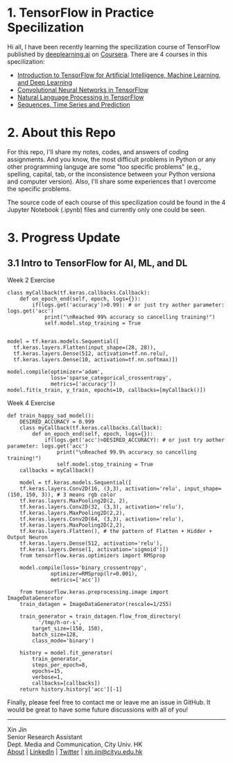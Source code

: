 # 1. TensorFlow in Practice Specilization

Hi all, I have been recently learning the specilization course of TensorFlow published by [deeplearning.ai](https://www.deeplearning.ai/) on [Coursera](https://www.coursera.org/). There are 4 courses in this specilization:
- [Introduction to TensorFlow for Artificial Intelligence, Machine Learning, and Deep Learning](https://www.coursera.org/learn/introduction-tensorflow/home/welcome)
- [Convolutional Neural Networks in TensorFlow](https://www.coursera.org/learn/convolutional-neural-networks-tensorflow/home/welcome)
- [Natural Language Processing in TensorFlow](https://www.coursera.org/learn/natural-language-processing-tensorflow/home/welcome)
- [Sequences, Time Series and Prediction](https://www.coursera.org/learn/tensorflow-sequences-time-series-and-prediction/home/welcome)

# 2. About this Repo
For this repo, I'll share my notes, codes, and answers of coding assignments. And you know, the most difficult problems in Python or any other programming languge are some "too specific problems" (e.g., spelling, capital, tab, or the inconsistence between your Python versiona and computer version). Also, I'll share some experiences that I overcome the specific problems.

The source code of each course of this specilization could be found in the 4 Jupyter Notebook (.ipynb) files and currently only one could be seen.

# 3. Progress Update
## 3.1 Intro to TensorFlow for AI, ML, and DL
Week 2 Exercise
```
class myCallback(tf.keras.callbacks.Callback):
    def on_epoch_end(self, epoch, logs={}):
        if(logs.get('accuracy')>0.99): # or just try aother parameter: logs.get('acc')
            print("\nReached 99% accuracy so cancelling training!")
            self.model.stop_training = True


model = tf.keras.models.Sequential([
  tf.keras.layers.Flatten(input_shape=(28, 28)),
  tf.keras.layers.Dense(512, activation=tf.nn.relu),
  tf.keras.layers.Dense(10, activation=tf.nn.softmax)])

model.compile(optimizer='adam',
              loss='sparse_categorical_crossentropy',
              metrics=['accuracy'])
model.fit(x_train, y_train, epochs=10, callbacks=[myCallback()])
```
Week 4 Exercise
```
def train_happy_sad_model():
    DESIRED_ACCURACY = 0.999
    class myCallback(tf.keras.callbacks.Callback):
        def on_epoch_end(self, epoch, logs={}):
            if(logs.get('acc')>DESIRED_ACCURACY): # or just try aother parameter: logs.get('acc')
                print("\nReached 99.9% accuracy so cancelling training!")
                self.model.stop_training = True
    callbacks = myCallback()
    
    model = tf.keras.models.Sequential([
    tf.keras.layers.Conv2D(16, (3,3), activation='relu', input_shape=(150, 150, 3)), # 3 means rgb color
    tf.keras.layers.MaxPooling2D(2, 2),
    tf.keras.layers.Conv2D(32, (3,3), activation='relu'),
    tf.keras.layers.MaxPooling2D(2,2),
    tf.keras.layers.Conv2D(64, (3,3), activation='relu'),
    tf.keras.layers.MaxPooling2D(2,2),
    tf.keras.layers.Flatten(), # the pattern of Flatten + Hidder + Output Neuron
    tf.keras.layers.Dense(512, activation='relu'),
    tf.keras.layers.Dense(1, activation='sigmoid')])
    from tensorflow.keras.optimizers import RMSprop

    model.compile(loss='binary_crossentropy',
              optimizer=RMSprop(lr=0.001),
              metrics=['acc'])
              
    from tensorflow.keras.preprocessing.image import ImageDataGenerator
    train_datagen = ImageDataGenerator(rescale=1/255)
    
    train_generator = train_datagen.flow_from_directory(
          '/tmp/h-or-s',
        target_size=(150, 150), 
        batch_size=128,
        class_mode='binary')
        
    history = model.fit_generator(
        train_generator,
        steps_per_epoch=8,  
        epochs=15,
        verbose=1,
        callbacks=[callbacks])
    return history.history['acc'][-1]
```
Finally, please feel free to contact me or leave me an issue in GitHub. It would be great to have some future discussions with all of you!  


----  
Xin Jin  
Senior Research Assistant  
Dept. Media and Communication, City Univ. HK  
[About](www.xjin.tech) | [LinkedIn](linkedin.com/in/xjin613/) | [Twitter](https://twitter.com/xjin_comm) | xin.jin@cityu.edu.hk
